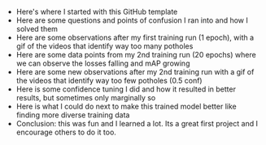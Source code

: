 - Here's where I started with this GitHub template
- Here are some questions and points of confusion I ran into and how I solved them
- Here are some observations after my first training run (1 epoch), with a gif of the videos that identify way too many potholes
- Here are some data points from my 2nd training run (20 epochs) where we can observe the losses falling and mAP growing
- Here are some new observations after my 2nd training run with a gif of the videos that identify way too few potholes (0.5 conf)
- Here is some confidence tuning I did and how it resulted in better results, but sometimes only marginally so
- Here is what I could do next to make this trained model better like finding more diverse training data
- Conclusion: this was fun and I learned a lot. Its a great first project and I encourage others to do it too.